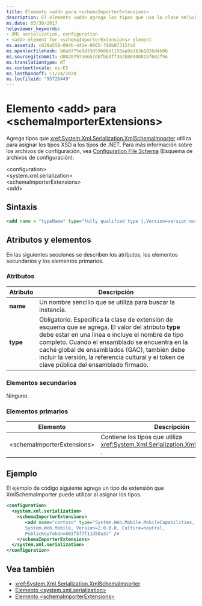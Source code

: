 ```yaml
---
title: Elemento <add> para <schemaImporterExtensions>
description: El elemento <add> agrega los tipos que usa la clase XmlSchemaImporter para asignar tipos XSD a tipos de .NET.
ms.date: 03/30/2017
helpviewer_keywords:
- XML serialization, configuration
- <add> element for <schemaImporterExtensions> element
ms.assetid: c828a558-094b-441e-9065-790b87315fa0
ms.openlocfilehash: b8a0775e9d33d59606b1150aa9a1b3b1026d4b0b
ms.sourcegitcommit: d8020797a6657d0fbbdff362b80300815f682f94
ms.translationtype: HT
ms.contentlocale: es-ES
ms.lasthandoff: 11/24/2020
ms.locfileid: "95726449"
---
```

# <a name="add-element-for-schemaimporterextensions"></a>Elemento \<add> para \<schemaImporterExtensions>

Agrega tipos que <xref:System.Xml.Serialization.XmlSchemaImporter> utiliza para asignar los tipos XSD a los tipos de .NET. Para más información sobre los archivos de configuración, vea [Configuration File Schema](../../framework/configure-apps/file-schema/index.md) (Esquema de archivos de configuración).  
  
\<configuration>  
\<system.xml.serialization>  
\<schemaImporterExtensions>  
\<add>  
  
## <a name="syntax"></a>Sintaxis  
  
```xml  
<add name = "typeName" type="fully qualified type [,Version=version number] [,Culture=culture] [,PublicKeyToken= token]"/>  
```  
  
## <a name="attributes-and-elements"></a>Atributos y elementos  

 En las siguientes secciones se describen los atributos, los elementos secundarios y los elementos primarios.  
  
### <a name="attributes"></a>Atributos  
  
|Atributo|Descripción|  
|---------------|-----------------|  
|**name**|Un nombre sencillo que se utiliza para buscar la instancia.|  
|**type**|Obligatorio. Especifica la clase de extensión de esquema que se agrega. El valor del atributo **type** debe estar en una línea e incluye el nombre de tipo completo. Cuando el ensamblado se encuentra en la caché global de ensamblados (GAC), también debe incluir la versión, la referencia cultural y el token de clave pública del ensamblado firmado.|  
  
### <a name="child-elements"></a>Elementos secundarios  

 Ninguno.  
  
### <a name="parent-elements"></a>Elementos primarios  
  
|Elemento|Descripción|  
|-------------|-----------------|  
|\<schemaImporterExtensions>|Contiene los tipos que utiliza <xref:System.Xml.Serialization.XmlSchemaImporter> .|  
  
## <a name="example"></a>Ejemplo  

 El ejemplo de código siguiente agrega un tipo de extensión que XmlSchemaImporter puede utilizar al asignar los tipos.  
  
```xml  
<configuration>  
  <system.xml.serialization>  
    <schemaImporterExtensions>  
       <add name="contoso" type="System.Web.Mobile.MobileCapabilities,
       System.Web.Mobile, Version=2.0.0.0, Culture=neutral,
       PublicKeyToken=b03f5f7f11d50a3a" />
    </schemaImporterExtensions>  
  </system.xml.serialization>  
</configuration>  
```  
  
## <a name="see-also"></a>Vea también

- <xref:System.Xml.Serialization.XmlSchemaImporter>
- [Elemento \<system.xml.serialization>](system-xml-serialization-element.md)
- [Elemento \<schemaImporterExtensions>](schemaimporterextensions-element.md)
